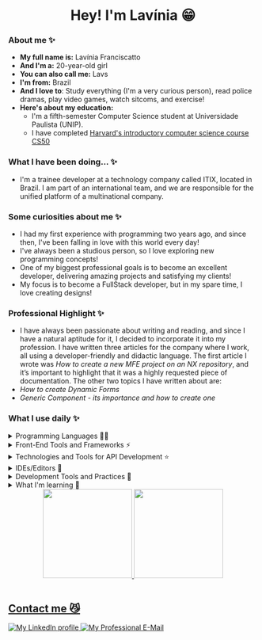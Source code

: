 <h1 align="center" > Hey! I'm Lavínia 😁 </h1>

### About me ✨

- **My full name is:** Lavínia Franciscatto
- **And I'm a:** 20-year-old girl
- **You can also call me:** Lavs
- **I'm from:** Brazil
- **And I love to**: Study everything (I'm a very curious person), read police dramas, play video games, watch sitcoms, and exercise!
- **Here's about my education:**
     - I'm a fifth-semester Computer Science student at Universidade Paulista (UNIP).
     - I have completed [Harvard's introductory computer science course CS50](https://pll.harvard.edu/course/cs50-introduction-computer-science)
 
### What I have been doing... ✨

- I'm a trainee developer at a technology company called ITIX, located in Brazil. I am part of an international team, and we are responsible for the unified platform of a multinational company.

### Some curiosities about me ✨

- I had my first experience with programming two years ago, and since then, I've been falling in love with this world every day!
- I've always been a studious person, so I love exploring new programming concepts!
- One of my biggest professional goals is to become an excellent developer, delivering amazing projects and satisfying my clients!
- My focus is to become a FullStack developer, but in my spare time, I love creating designs!

### Professional Highlight ✨

- I have always been passionate about writing and reading, and since I have a natural aptitude for it, I decided to incorporate it into my profession. I have written three articles for the company where I work, all using a developer-friendly and didactic language. The first article I wrote was *How to create a new MFE project on an NX repository*, and it’s important to highlight that it was a highly requested piece of documentation. The other two topics I have written about are:
- *How to create Dynamic Forms*
- *Generic Component - its importance and how to create one*

### What I use daily ✨

<details>
  <summary>Programming Languages 👩‍💻</summary>

![JavaScript](https://img.shields.io/badge/javascript-%23323330.svg?style=for-the-badge&logo=javascript&logoColor=%23F7DF1E) ![TypeScript](https://img.shields.io/badge/typescript-%23007ACC.svg?style=for-the-badge&logo=typescript&logoColor=white) ![CSharp](https://img.shields.io/badge/C%23-239120?style=for-the-badge&logo=c-sharp&logoColor=white) 
</details>

<details>
  <summary>Front-End Tools and Frameworks ⚡️</summary>

![HTML5](https://img.shields.io/badge/html5-%23E34F26.svg?style=for-the-badge&logo=html5&logoColor=white) ![CSS3](https://img.shields.io/badge/css3-%231572B6.svg?style=for-the-badge&logo=css3&logoColor=white) ![SASS](https://img.shields.io/badge/SASS-hotpink.svg?style=for-the-badge&logo=SASS&logoColor=white) ![Angular](https://img.shields.io/badge/angular-%23DD0031.svg?style=for-the-badge&logo=angular&logoColor=white) ![NgRx Badge](https://img.shields.io/badge/NgRx-BA2BD2?logo=ngrx&logoColor=fff&style=for-the-badge) <img alt="RxJS" src="https://img.shields.io/badge/rxjs-%23B7178C.svg?style=for-the-badge&logo=reactivex&logoColor=white" />
- *MFE (Micro Frontends)*

</details>

<details>
  <summary>Technologies and Tools for API Development ⭐️ </summary>

![Apollo-GraphQL](https://img.shields.io/badge/-ApolloGraphQL-311C87?style=for-the-badge&logo=apollo-graphql) ![GraphQL Badge](https://img.shields.io/badge/GraphQL-E10098?logo=graphql&logoColor=fff&style=for-the-badge)   
- *Hot Chocolate GraphQL*

</details>

<details>
  <summary>IDEs/Editors 🌟 </summary>

![Visual Studio Code](https://img.shields.io/badge/Visual%20Studio%20Code-0078d7.svg?style=for-the-badge&logo=visual-studio-code&logoColor=white) ![Visual Studio](https://img.shields.io/badge/Visual%20Studio-5C2D91.svg?style=for-the-badge&logo=visual-studio&logoColor=white) ![Eclipse IDE Badge](https://img.shields.io/badge/Eclipse%20IDE-2C2255?logo=eclipseide&logoColor=fff&style=for-the-badge)

</details>

<details>
  <summary>Development Tools and Practices 🌟 </summary>

![Git Badge](https://img.shields.io/badge/Git-F05032?logo=git&logoColor=fff&style=for-the-badge) ![Azure](https://img.shields.io/badge/azure-%230072C6.svg?style=for-the-badge&logo=microsoftazure&logoColor=white) ![Nx Badge](https://img.shields.io/badge/Nx-143055?logo=nx&logoColor=fff&style=for-the-badge) ![Node.js Badge](https://img.shields.io/badge/Node.js-5FA04E?logo=nodedotjs&logoColor=fff&style=for-the-badge)

</details>

<details>
  <summary> What I'm learning 💫 </summary>

![Eclipse IDE Badge](https://img.shields.io/badge/Eclipse%20IDE-2C2255?logo=eclipseide&logoColor=fff&style=for-the-badge) ![Figma Badge](https://img.shields.io/badge/Figma-F24E1E?logo=figma&logoColor=fff&style=for-the-badge) ![Java](https://img.shields.io/badge/Java-000?style=for-the-badge&logo=java)

</details>


<div align="center">
  <a href="https://github.com/laviniaof">
  <img height="180em" src="https://github-readme-stats.vercel.app/api?username=laviniaof&show_icons=true&theme=dark&include_all_commits=true&count_private=true"/>
  <img height="180em" src="https://github-readme-stats.vercel.app/api/top-langs/?username=laviniaof&layout=compact&langs_count=7&theme=dark"/>
</div>

<div style="display: inline_block"><br>

## Contact me 😼

<a href="www.linkedin.com/in/lavínia-franciscatto-05b42a254" target="_blank"> 
  <img src="https://img.shields.io/badge/linkedin-%230077B5.svg?style=for-the-badge&logo=linkedin&logoColor=white" alt="My LinkedIn profile" /> 
</a>
<a href="mailto:laviniaof@hotmail.com" target="_blank">
  <img src="https://img.shields.io/badge/Gmail-D14836?style=for-the-badge&logo=gmail&logoColor=white" alt="My Professional E-Mail" />
</a>
